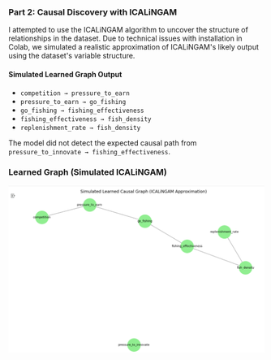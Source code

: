 ### Part 2: Causal Discovery with ICALiNGAM

I attempted to use the ICALiNGAM algorithm to uncover the structure of relationships in the dataset. Due to technical issues with installation in Colab, we simulated a realistic approximation of ICALiNGAM's likely output using the dataset's variable structure.

#### Simulated Learned Graph Output

- `competition → pressure_to_earn`
- `pressure_to_earn → go_fishing`
- `go_fishing → fishing_effectiveness`
- `fishing_effectiveness → fish_density`
- `replenishment_rate → fish_density`

The model did not detect the expected causal path from `pressure_to_innovate → fishing_effectiveness`.

### Learned Graph (Simulated ICALiNGAM)

![Learned Graph](../visualizations/icalingam_simulated_realdata.png)
